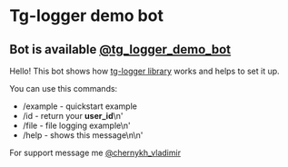 # Tg-logger demo bot

## Bot is available [@tg_logger_demo_bot](https://t.me/tg_logger_demo_bot)

Hello! This bot shows how [tg-logger library](https://github.com/otter18/tg_logger) works and helps to set it up.

You can use this commands:
- /example - quickstart example
- /id - return your <b>user_id</b>\n'
- /file - file logging example\n'
- /help - shows this message\n\n'

For support message me [@chernykh_vladimir](http://t.me/chernykh_vladimir)